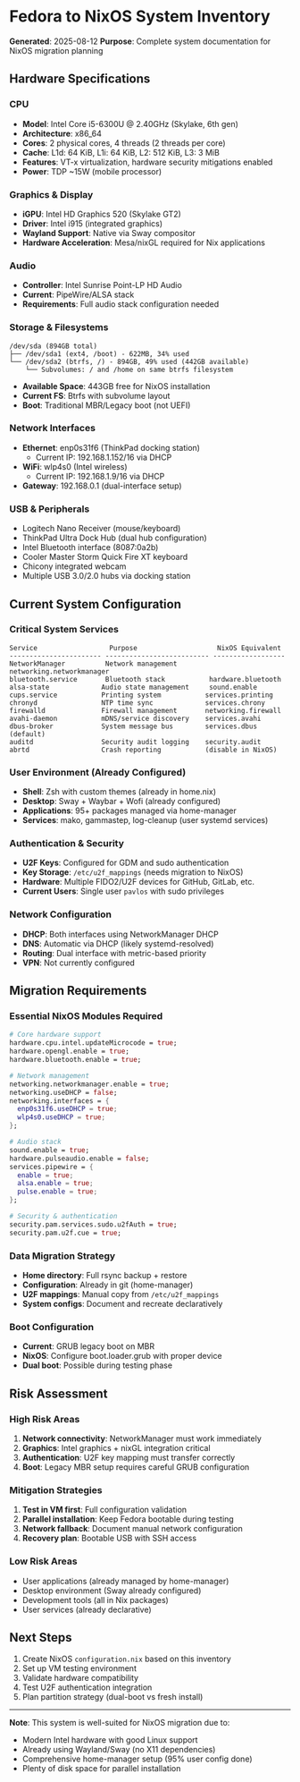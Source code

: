 # Fedora to NixOS System Inventory

**Generated**: 2025-08-12
**Purpose**: Complete system documentation for NixOS migration planning

## Hardware Specifications

### CPU
- **Model**: Intel Core i5-6300U @ 2.40GHz (Skylake, 6th gen)
- **Architecture**: x86_64
- **Cores**: 2 physical cores, 4 threads (2 threads per core)
- **Cache**: L1d: 64 KiB, L1i: 64 KiB, L2: 512 KiB, L3: 3 MiB
- **Features**: VT-x virtualization, hardware security mitigations enabled
- **Power**: TDP ~15W (mobile processor)

### Graphics & Display
- **iGPU**: Intel HD Graphics 520 (Skylake GT2)
- **Driver**: Intel i915 (integrated graphics)
- **Wayland Support**: Native via Sway compositor
- **Hardware Acceleration**: Mesa/nixGL required for Nix applications

### Audio
- **Controller**: Intel Sunrise Point-LP HD Audio
- **Current**: PipeWire/ALSA stack
- **Requirements**: Full audio stack configuration needed

### Storage & Filesystems
```
/dev/sda (894GB total)
├── /dev/sda1 (ext4, /boot) - 622MB, 34% used
└── /dev/sda2 (btrfs, /) - 894GB, 49% used (442GB available)
    └── Subvolumes: / and /home on same btrfs filesystem
```
- **Available Space**: 443GB free for NixOS installation
- **Current FS**: Btrfs with subvolume layout
- **Boot**: Traditional MBR/Legacy boot (not UEFI)

### Network Interfaces
- **Ethernet**: enp0s31f6 (ThinkPad docking station)
  - Current IP: 192.168.1.152/16 via DHCP
- **WiFi**: wlp4s0 (Intel wireless)
  - Current IP: 192.168.1.9/16 via DHCP
- **Gateway**: 192.168.0.1 (dual-interface setup)

### USB & Peripherals
- Logitech Nano Receiver (mouse/keyboard)
- ThinkPad Ultra Dock Hub (dual hub configuration)
- Intel Bluetooth interface (8087:0a2b)
- Cooler Master Storm Quick Fire XT keyboard
- Chicony integrated webcam
- Multiple USB 3.0/2.0 hubs via docking station

## Current System Configuration

### Critical System Services
```
Service                  Purpose                    NixOS Equivalent
----------------------- -------------------------- ------------------
NetworkManager          Network management         networking.networkmanager
bluetooth.service       Bluetooth stack           hardware.bluetooth
alsa-state             Audio state management     sound.enable
cups.service           Printing system           services.printing
chronyd                NTP time sync             services.chrony
firewalld              Firewall management       networking.firewall
avahi-daemon           mDNS/service discovery    services.avahi
dbus-broker            System message bus        services.dbus (default)
auditd                 Security audit logging    security.audit
abrtd                  Crash reporting           (disable in NixOS)
```

### User Environment (Already Configured)
- **Shell**: Zsh with custom themes (already in home.nix)
- **Desktop**: Sway + Waybar + Wofi (already configured)
- **Applications**: 95+ packages managed via home-manager
- **Services**: mako, gammastep, log-cleanup (user systemd services)

### Authentication & Security
- **U2F Keys**: Configured for GDM and sudo authentication
- **Key Storage**: `/etc/u2f_mappings` (needs migration to NixOS)
- **Hardware**: Multiple FIDO2/U2F devices for GitHub, GitLab, etc.
- **Current Users**: Single user `pavlos` with sudo privileges

### Network Configuration
- **DHCP**: Both interfaces using NetworkManager DHCP
- **DNS**: Automatic via DHCP (likely systemd-resolved)
- **Routing**: Dual interface with metric-based priority
- **VPN**: Not currently configured

## Migration Requirements

### Essential NixOS Modules Required
```nix
# Core hardware support
hardware.cpu.intel.updateMicrocode = true;
hardware.opengl.enable = true;
hardware.bluetooth.enable = true;

# Network management
networking.networkmanager.enable = true;
networking.useDHCP = false;
networking.interfaces = {
  enp0s31f6.useDHCP = true;
  wlp4s0.useDHCP = true;
};

# Audio stack
sound.enable = true;
hardware.pulseaudio.enable = false;
services.pipewire = {
  enable = true;
  alsa.enable = true;
  pulse.enable = true;
};

# Security & authentication
security.pam.services.sudo.u2fAuth = true;
security.pam.u2f.cue = true;
```

### Data Migration Strategy
- **Home directory**: Full rsync backup + restore
- **Configuration**: Already in git (home-manager)
- **U2F mappings**: Manual copy from `/etc/u2f_mappings`
- **System configs**: Document and recreate declaratively

### Boot Configuration
- **Current**: GRUB legacy boot on MBR
- **NixOS**: Configure boot.loader.grub with proper device
- **Dual boot**: Possible during testing phase

## Risk Assessment

### High Risk Areas
1. **Network connectivity**: NetworkManager must work immediately
2. **Graphics**: Intel graphics + nixGL integration critical
3. **Authentication**: U2F key mapping must transfer correctly
4. **Boot**: Legacy MBR setup requires careful GRUB configuration

### Mitigation Strategies
1. **Test in VM first**: Full configuration validation
2. **Parallel installation**: Keep Fedora bootable during testing
3. **Network fallback**: Document manual network configuration
4. **Recovery plan**: Bootable USB with SSH access

### Low Risk Areas
- User applications (already managed by home-manager)
- Desktop environment (Sway already configured)
- Development tools (all in Nix packages)
- User services (already declarative)

## Next Steps

1. Create NixOS `configuration.nix` based on this inventory
2. Set up VM testing environment
3. Validate hardware compatibility
4. Test U2F authentication integration
5. Plan partition strategy (dual-boot vs fresh install)

---

**Note**: This system is well-suited for NixOS migration due to:
- Modern Intel hardware with good Linux support
- Already using Wayland/Sway (no X11 dependencies)
- Comprehensive home-manager setup (95% user config done)
- Plenty of disk space for parallel installation
